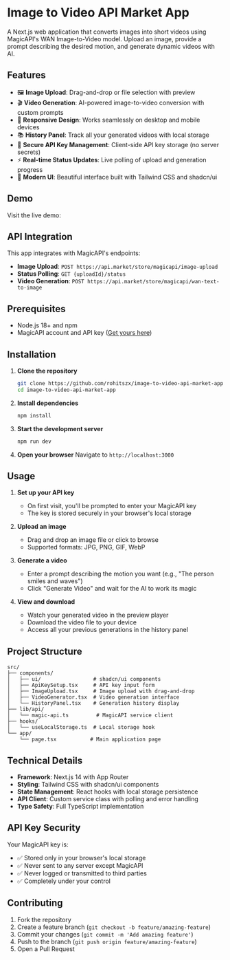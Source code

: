 
# Image to Video API Market App

A Next.js web application that converts images into short videos using MagicAPI's WAN Image-to-Video model. Upload an image, provide a prompt describing the desired motion, and generate dynamic videos with AI.

## Features

- 🖼️ **Image Upload**: Drag-and-drop or file selection with preview
- 🎬 **Video Generation**: AI-powered image-to-video conversion with custom prompts
- 📱 **Responsive Design**: Works seamlessly on desktop and mobile devices
- 📚 **History Panel**: Track all your generated videos with local storage
- 🔐 **Secure API Key Management**: Client-side API key storage (no server secrets)
- ⚡ **Real-time Status Updates**: Live polling of upload and generation progress
- 🎨 **Modern UI**: Beautiful interface built with Tailwind CSS and shadcn/ui

## Demo

Visit the live demo: 

## API Integration

This app integrates with MagicAPI's endpoints:
- **Image Upload**: `POST https://api.market/store/magicapi/image-upload`
- **Status Polling**: `GET {uploadId}/status`
- **Video Generation**: `POST https://api.market/store/magicapi/wan-text-to-image`

## Prerequisites

- Node.js 18+ and npm
- MagicAPI account and API key ([Get yours here](https://api.market/store/magicapi))

## Installation

1. **Clone the repository**
   ```bash
   git clone https://github.com/rohitszx/image-to-video-api-market-app.git
   cd image-to-video-api-market-app
   ```

2. **Install dependencies**
   ```bash
   npm install
   ```

3. **Start the development server**
   ```bash
   npm run dev
   ```

4. **Open your browser**
   Navigate to `http://localhost:3000`

## Usage

1. **Set up your API key**
   - On first visit, you'll be prompted to enter your MagicAPI key
   - The key is stored securely in your browser's local storage

2. **Upload an image**
   - Drag and drop an image file or click to browse
   - Supported formats: JPG, PNG, GIF, WebP

3. **Generate a video**
   - Enter a prompt describing the motion you want (e.g., "The person smiles and waves")
   - Click "Generate Video" and wait for the AI to work its magic

4. **View and download**
   - Watch your generated video in the preview player
   - Download the video file to your device
   - Access all your previous generations in the history panel

## Project Structure

```
src/
├── components/
│   ├── ui/                 # shadcn/ui components
│   ├── ApiKeySetup.tsx     # API key input form
│   ├── ImageUpload.tsx     # Image upload with drag-and-drop
│   ├── VideoGenerator.tsx  # Video generation interface
│   └── HistoryPanel.tsx    # Generation history display
├── lib/api/
│   └── magic-api.ts         # MagicAPI service client
├── hooks/
│   └── useLocalStorage.ts  # Local storage hook
└── app/
    └── page.tsx           # Main application page
```

## Technical Details

- **Framework**: Next.js 14 with App Router
- **Styling**: Tailwind CSS with shadcn/ui components
- **State Management**: React hooks with local storage persistence
- **API Client**: Custom service class with polling and error handling
- **Type Safety**: Full TypeScript implementation

## API Key Security

Your MagicAPI key is:
- ✅ Stored only in your browser's local storage
- ✅ Never sent to any server except MagicAPI
- ✅ Never logged or transmitted to third parties
- ✅ Completely under your control

## Contributing

1. Fork the repository
2. Create a feature branch (`git checkout -b feature/amazing-feature`)
3. Commit your changes (`git commit -m 'Add amazing feature'`)
4. Push to the branch (`git push origin feature/amazing-feature`)
5. Open a Pull Request





